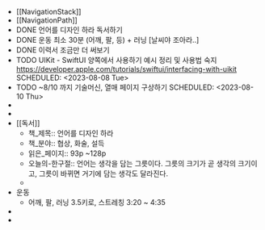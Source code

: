 - [[NavigationStack]]
- [[NavigationPath]]
- DONE 언어를 디자인 하라 독서하기
- DONE 운동 최소 30분 (어깨, 팔, 등) + 러닝 [날씨야 조아라..]
- DONE 이력서 조금만 더 써보기
- TODO UIKit - SwiftUI 양쪽에서 사용하기 예시 정리 및 사용법 숙지 https://developer.apple.com/tutorials/swiftui/interfacing-with-uikit
  SCHEDULED: <2023-08-08 Tue>
- TODO ~8/10 까지 기술머신, 열매 페이지 구상하기
  SCHEDULED: <2023-08-10 Thu>
-
-
- [[독서]]
	- 책_제목:: 언어를 디자인 하라
	- 책_분야:: 협상, 화술, 설득
	- 읽은_페이지:: 93p ~128p
	- 오늘의-한구절:: 언어는 생각을 담는 그릇이다. 그릇의 크기가 곧 생각의 크기이고, 그릇이 바뀌면 거기에 담는 생각도 달라진다.
	-
- 운동
	- 어깨, 팔, 러닝 3.5키로, 스트레칭 3:20 ~ 4:35
-
-